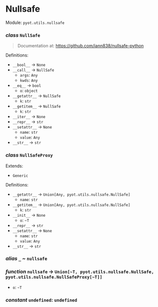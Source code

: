 # Nullsafe 

Module: `pyot.utils.nullsafe` 

### _class_ `NullSafe`

> Documentation at: <https://github.com/iann838/nullsafe-python>

Definitions: 
* `__bool__` -> `None` 
* `__call__` -> `NullSafe` 
  * `args`: `Any` 
  * `kwds`: `Any` 
* `__eq__` -> `bool` 
  * `o`: `object` 
* `__getattr__` -> `NullSafe` 
  * `k`: `str` 
* `__getitem__` -> `NullSafe` 
  * `k`: `str` 
* `__iter__` -> `None` 
* `__repr__` -> `str` 
* `__setattr__` -> `None` 
  * `name`: `str` 
  * `value`: `Any` 
* `__str__` -> `str` 


### _class_ `NullSafeProxy`

Extends: 
* `Generic` 

Definitions: 
* `__getattr__` -> `Union[Any, pyot.utils.nullsafe.NullSafe]` 
  * `name`: `str` 
* `__getitem__` -> `Union[Any, pyot.utils.nullsafe.NullSafe]` 
  * `k`: `str` 
* `__init__` -> `None` 
  * `o`: `~T` 
* `__repr__` -> `str` 
* `__setattr__` -> `None` 
  * `name`: `str` 
  * `value`: `Any` 
* `__str__` -> `str` 


### _alias_ `_` ~ `nullsafe` 


### _function_ `nullsafe` -> `Union[~T, pyot.utils.nullsafe.NullSafe, pyot.utils.nullsafe.NullSafeProxy[~T]]` 
* `o`: `~T` 


### _constant_ `undefined`: `undefined` 


